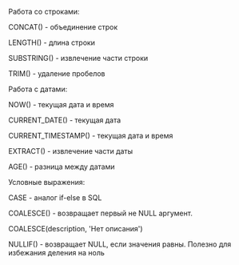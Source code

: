 Работа со строками:

CONCAT() - объединение строк

LENGTH() - длина строки

SUBSTRING() - извлечение части строки

TRIM() - удаление пробелов


Работа с датами:

NOW() - текущая дата и время

CURRENT_DATE() - текущая дата

CURRENT_TIMESTAMP() - текущая дата и время

EXTRACT() - извлечение части даты

AGE() - разница между датами


Условные выражения:

CASE - аналог if-else в SQL

COALESCE() - возвращает первый не NULL аргумент. 

COALESCE(description, 'Нет описания')

NULLIF() - возвращает NULL, если значения равны. Полезно для избежания деления на ноль